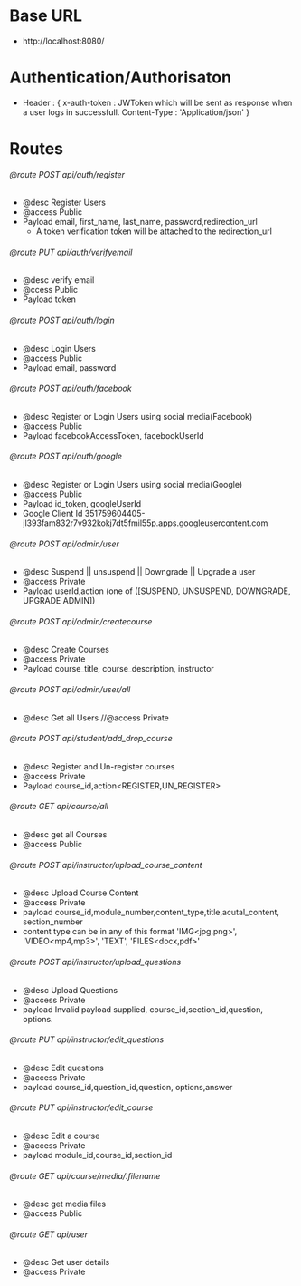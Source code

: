 # Base URL
 - http://localhost:8080/

# Authentication/Authorisaton
 - Header : {
      x-auth-token : JWToken which will be sent as response when a user logs in successfull.
      Content-Type : 'Application/json'
 }
 
# Routes

###### @route POST api/auth/register
 - @desc  Register Users
 - @access  Public
 - Payload email, first_name, last_name, password,redirection_url
   - A token verification token will be attached to the redirection_url

###### @route PUT api/auth/verifyemail
- @desc  verify email
- @ccess  Public
- Payload token

###### @route POST api/auth/login
- @desc  Login Users
- @access  Public
- Payload email, password

###### @route POST api/auth/facebook
- @desc  Register or Login Users using social media(Facebook)
- @access  Public
- Payload facebookAccessToken, facebookUserId

###### @route POST api/auth/google
- @desc  Register or Login Users using social media(Google)
- @access  Public
- Payload id_token, googleUserId
- Google Client Id 351759604405-jl393fam832r7v932kokj7dt5fmil55p.apps.googleusercontent.com

###### @route POST api/admin/user
- @desc  Suspend || unsuspend || Downgrade || Upgrade a user
- @access  Private<Admin>
- Payload userId,action (one of ([SUSPEND, UNSUSPEND, DOWNGRADE, UPGRADE ADMIN])

###### @route POST api/admin/createcourse
- @desc  Create Courses
- @access  Private<Admin>
- Payload course_title, course_description, instructor<id> 

###### @route POST api/admin/user/all
- @desc  Get all Users
//@access  Private<Admin>


###### @route POST api/student/add_drop_course
- @desc  Register and Un-register courses
- @access  Private
- Payload course_id<id>,action<REGISTER,UN_REGISTER>

###### @route GET api/course/all
- @desc  get all Courses
- @access  Public



###### @route POST api/instructor/upload_course_content
- @desc  Upload Course Content
- @access  Private<instructor of that particular course>
- payload course_id,module_number,content_type,title,acutal_content, section_number
- content type can be in any of this format 'IMG<jpg,png>', 'VIDEO<mp4,mp3>', 'TEXT', 'FILES<docx,pdf>'

###### @route POST api/instructor/upload_questions
- @desc  Upload Questions
- @access  Private<instructor>
- payload Invalid payload supplied, course_id,section_id,question<Text>, options<Array>.

###### @route PUT api/instructor/edit_questions
- @desc  Edit questions
- @access  Private<instructor>
- payload course_id,question_id,question<Text>, options<Array>,answer

###### @route PUT api/instructor/edit_course
- @desc  Edit a course
- @access  Private<instructor>
- payload module_id,course_id,section_id


###### @route GET api/course/media/:filename
- @desc  get media files
- @access  Public

###### @route GET api/user
- @desc  Get user details
- @access  Private